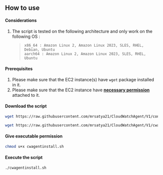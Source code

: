 ## How to use

#### Considerations

1. The script is tested on the following architecture and only work on the following OS : 

    > ```
    > x86_64 : Amazon Linux 2, Amazon Linux 2023, SLES, RHEL, Debian, Ubuntu
    > aarch64 : Amazon Linux 2, Amazon Linux 2023, SLES, RHEL, Ubuntu
    > ``` 

#### Prerequisites

1. Please make sure that the EC2 instance(s) have `wget` package installed in it. 
2. Please make sure that the EC2 instance have **[necessary permission](https://docs.aws.amazon.com/AmazonCloudWatch/latest/monitoring/create-iam-roles-for-cloudwatch-agent-commandline.html)** attached to it.

#### Download the script

```sh 
wget https://raw.githubusercontent.com/mrsatya21/CloudWatchAgent/V1/configuration.sh

wget https://raw.githubusercontent.com/mrsatya21/CloudWatchAgent/V1/cwagentinstall.sh
```

#### Give executable permission

```sh
chmod u+x cwagentinstall.sh
```

#### Execute the script

```sh
./cwagentinstall.sh
```


